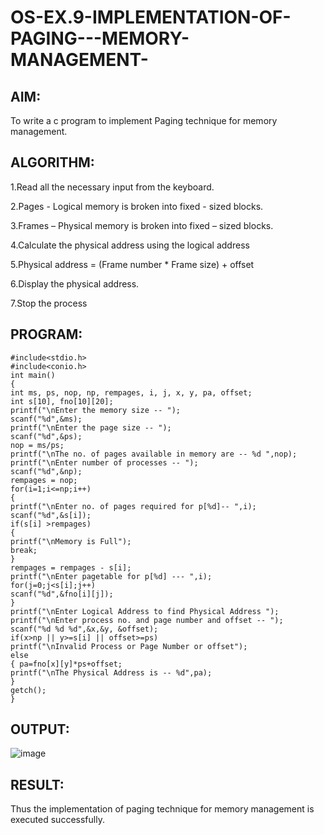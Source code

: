 # OS-EX.9-IMPLEMENTATION-OF-PAGING---MEMORY-MANAGEMENT-

## AIM:

To write a c program to implement Paging technique for memory management.

## ALGORITHM:

1.Read all the necessary input from the keyboard.

2.Pages - Logical memory is broken into fixed - sized blocks.

3.Frames – Physical memory is broken into fixed – sized blocks.

4.Calculate the physical address using the logical address

5.Physical address = (Frame number * Frame size) + offset

6.Display the physical address.

7.Stop the process

## PROGRAM:
```
#include<stdio.h>
#include<conio.h>
int main()
{
int ms, ps, nop, np, rempages, i, j, x, y, pa, offset;
int s[10], fno[10][20];
printf("\nEnter the memory size -- ");
scanf("%d",&ms);
printf("\nEnter the page size -- ");
scanf("%d",&ps);
nop = ms/ps;
printf("\nThe no. of pages available in memory are -- %d ",nop);
printf("\nEnter number of processes -- ");
scanf("%d",&np);
rempages = nop;
for(i=1;i<=np;i++)
{
printf("\nEnter no. of pages required for p[%d]-- ",i);
scanf("%d",&s[i]);
if(s[i] >rempages)
{
printf("\nMemory is Full");
break;
}
rempages = rempages - s[i];
printf("\nEnter pagetable for p[%d] --- ",i);
for(j=0;j<s[i];j++)
scanf("%d",&fno[i][j]);
}
printf("\nEnter Logical Address to find Physical Address ");
printf("\nEnter process no. and page number and offset -- ");
scanf("%d %d %d",&x,&y, &offset);
if(x>np || y>=s[i] || offset>=ps)
printf("\nInvalid Process or Page Number or offset");
else
{ pa=fno[x][y]*ps+offset;
printf("\nThe Physical Address is -- %d",pa);
}
getch();
}
```
## OUTPUT:
![image](https://github.com/Niroshassithanathan/OS-EX.9-IMPLEMENTATION-OF-PAGING---MEMORY-MANAGEMENT-/assets/121418437/48d5f3f9-0e0c-430e-8010-2c578803a5f2)

## RESULT:
Thus the implementation of paging technique for memory management is executed successfully.
